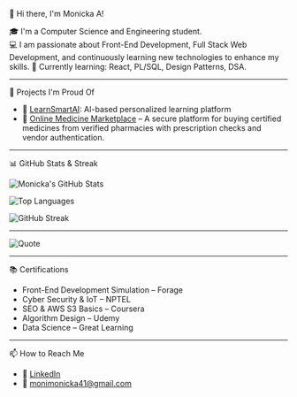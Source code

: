 👋 Hi there, I'm Monicka A!

🎓 I'm a Computer Science and Engineering student.  
💻 I am passionate about Front-End Development, Full Stack Web Development, and continuously learning new technologies to enhance my skills. 
🌱 Currently learning: React, PL/SQL, Design Patterns, DSA.

---

 🚀 Projects I'm Proud Of
- 🔗 [LearnSmartAI](https://github.com/monickaa/LEARN-SMART-AI): AI-based personalized learning platform  
- 🏥 [Online Medicine Marketplace](https://github.com/monickaa/A-trusted-online-marketplace-for-certified-medicines) – A secure platform for buying certified medicines from verified pharmacies with prescription checks and vendor authentication.



---

 📊 GitHub Stats & Streak

![Monicka's GitHub Stats](https://github-readme-stats.vercel.app/api?username=monickaa&show_icons=true&theme=radical)

![Top Languages](https://github-readme-stats.vercel.app/api/top-langs/?username=monickaa&layout=compact&theme=tokyonight)

![GitHub Streak](https://github-readme-streak-stats.herokuapp.com/?user=monickaa&theme=highcontrast)

---

![Quote](https://quotes-github-readme.vercel.app/api?type=horizontal&theme=tokyonight)

---

 📚 Certifications
- Front-End Development Simulation – Forage
- Cyber Security & IoT – NPTEL  
- SEO & AWS S3 Basics – Coursera  
- Algorithm Design – Udemy  
- Data Science – Great Learning

---

 📫 How to Reach Me
- 💼 [LinkedIn](https://www.linkedin.com/in/monicka11)
- 📧 monimonicka41@gmail.com


